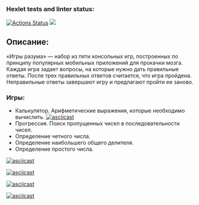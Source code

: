### Hexlet tests and linter status:
[![Actions Status](https://github.com/MussonTMN/frontend-project-44/workflows/hexlet-check/badge.svg)](https://github.com/MussonTMN/frontend-project-44/actions)
<a href="https://codeclimate.com/github/MussonTMN/frontend-project-44/maintainability"><img src="https://api.codeclimate.com/v1/badges/8d585c57f3f5c795aa80/maintainability" /></a>

## Описание:
«Игры разума» — набор из пяти консольных игр, построенных по принципу популярных мобильных приложений для прокачки мозга. Каждая игра задает вопросы, на которые нужно дать правильные ответы. После трех правильных ответов считается, что игра пройдена. Неправильные ответы завершают игру и предлагают пройти ее заново. 

### Игры:
* Калькулятор. Арифметические выражения, которые необходимо вычислить.
[![asciicast](https://asciinema.org/a/c8yBymcpgTV7hfd94H7iKlJEw.svg)](https://asciinema.org/a/c8yBymcpgTV7hfd94H7iKlJEw)
* Прогрессия. Поиск пропущенных чисел в последовательности чисел.
* Определение четного числа.
* Определение наибольшего общего делителя.
* Определение простого числа.



[![asciicast](https://asciinema.org/a/eYxZNd2Inwy51fVl99EPc8hup.svg)](https://asciinema.org/a/eYxZNd2Inwy51fVl99EPc8hup)

[![asciicast](https://asciinema.org/a/7MCwSQ6OXS8iiByiX6Qj9YTRv.svg)](https://asciinema.org/a/7MCwSQ6OXS8iiByiX6Qj9YTRv)

[![asciicast](https://asciinema.org/a/Npv1LEqhGy5J1zIBaVgcnM1o8.svg)](https://asciinema.org/a/Npv1LEqhGy5J1zIBaVgcnM1o8)

[![asciicast](https://asciinema.org/a/NY5gJeO5xhRZvN6WjtVpB26f8.svg)](https://asciinema.org/a/NY5gJeO5xhRZvN6WjtVpB26f8)
